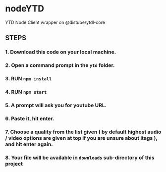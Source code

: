 # nodeYTD
YTD Node Client wrapper on @distube/ytdl-core

## STEPS

### 1. Download this code on your local machine.
### 2. Open a command prompt in the `ytd` folder.
### 3. RUN `npm install`
### 4. RUN `npm start`
### 5. A prompt will ask you for youtube URL.
### 6. Paste it, hit enter.
### 7. Choose a quality from the list given ( by default highest audio / video options are given at top if you are unsure about itags ), and hit enter again.
### 8. Your file will be available in `downloads` sub-directory of this project

